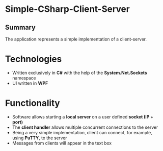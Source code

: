# Simple-CSharp-Client-Server
## Summary
 The application represents a simple implementation of a client-server.

# Technologies
- Written exclusively in **C#** with the help of the **System.Net.Sockets** namespace
- UI written in **WPF**

# Functionality
- Software allows starting a **local server** on a user defined **socket (IP + port)**
- The **client handler** allows multiple concurrent connections to the server
- Being a very simple implementation, client can connect, for example, using **PuTTY**, to the server
- Messages from clients will appear in the text box
<!--stackedit_data:
eyJoaXN0b3J5IjpbLTU5MTk2NjYwMywtMTAyMTAzNTA0NF19
-->